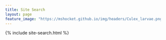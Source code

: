 ```yaml
---
title: Site Search
layout: page
feature_image: "https://mshocket.github.io/img/headers/Culex_larvae.png"
---
```

{% include site-search.html %}
